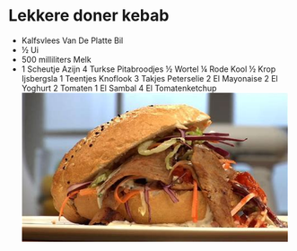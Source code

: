 # Lekkere doner kebab
-	Kalfsvlees Van De Platte Bil
- ½	Ui
- 500 milliliters	Melk
- 1	Scheutje Azijn
4	Turkse Pitabroodjes
½	Wortel
¼	Rode Kool
½	Krop Ijsbergsla
1	Teentjes Knoflook
3	Takjes Peterselie
2	El Mayonaise
2	El Yoghurt
2	Tomaten
1	El Sambal
4	El Tomatenketchup
![plaatje van doner](doner.jpg)
